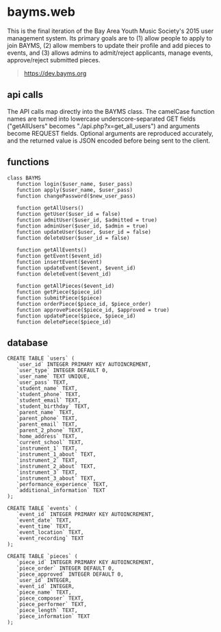 # bayms.web
This is the final iteration of the Bay Area Youth Music Society's 2015 user
management system. Its primary goals are to (1) allow people to apply to join
BAYMS, (2) allow members to update their profile and add pieces to events, and
(3) allows admins to admit/reject applicants, manage events, approve/reject
submitted pieces.

> https://dev.bayms.org

## api calls
The API calls map directly into the BAYMS class. The camelCase function names
are turned into lowercase underscore-separated GET fields ("getAllUsers"
becomes "./api.php?x=get_all_users") and arguments become REQUEST fields.
Optional arguments are reproduced accurately, and the returned value is JSON
encoded before being sent to the client.

## functions
```
class BAYMS
   function login($user_name, $user_pass)
   function apply($user_name, $user_pass)
   function changePassword($new_user_pass)

   function getAllUsers()
   function getUser($user_id = false)
   function admitUser($user_id, $admitted = true)
   function adminUser($user_id, $admin = true)
   function updateUser($user, $user_id = false)
   function deleteUser($user_id = false)

   function getAllEvents()
   function getEvent($event_id)
   function insertEvent($event)
   function updateEvent($event, $event_id)
   function deleteEvent($event_id)

   function getAllPieces($event_id)
   function getPiece($piece_id)
   function submitPiece($piece)
   function orderPiece($piece_id, $piece_order)
   function approvePiece($piece_id, $approved = true)
   function updatePiece($piece, $piece_id)
   function deletePiece($piece_id)
```

## database
```
CREATE TABLE `users` (
   `user_id` INTEGER PRIMARY KEY AUTOINCREMENT,
   `user_type` INTEGER DEFAULT 0,
   `user_name` TEXT UNIQUE,
   `user_pass` TEXT,
   `student_name` TEXT,
   `student_phone` TEXT,
   `student_email` TEXT,
   `student_birthday` TEXT,
   `parent_name` TEXT,
   `parent_phone` TEXT,
   `parent_email` TEXT,
   `parent_2_phone` TEXT,
   `home_address` TEXT,
   `current_school` TEXT,
   `instrument_1` TEXT,
   `instrument_1_about` TEXT,
   `instrument_2` TEXT,
   `instrument_2_about` TEXT,
   `instrument_3` TEXT,
   `instrument_3_about` TEXT,
   `performance_experience` TEXT,
   `additional_information` TEXT
);

CREATE TABLE `events` (
   `event_id` INTEGER PRIMARY KEY AUTOINCREMENT,
   `event_date` TEXT,
   `event_time` TEXT,
   `event_location` TEXT,
   `event_recording` TEXT
);

CREATE TABLE `pieces` (
   `piece_id` INTEGER PRIMARY KEY AUTOINCREMENT,
   `piece_order` INTEGER DEFAULT 0,
   `piece_approved` INTEGER DEFAULT 0,
   `user_id` INTEGER,
   `event_id` INTEGER,
   `piece_name` TEXT,
   `piece_composer` TEXT,
   `piece_performer` TEXT,
   `piece_length` TEXT,
   `piece_information` TEXT
);
```
